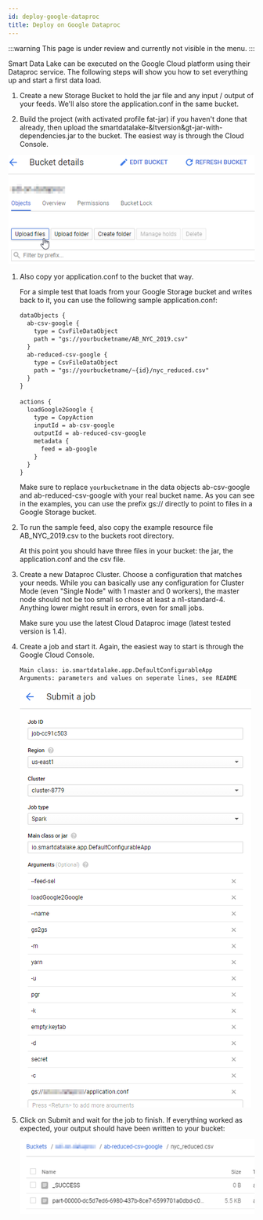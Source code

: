 ```yaml
---
id: deploy-google-dataproc
title: Deploy on Google Dataproc
---
```


:::warning
This page is under review and currently not visible in the menu.
:::

Smart Data Lake can be executed on the Google Cloud platform using their Dataproc service.
The following steps will show you how to set everything up and start a first data load.

1. Create a new Storage Bucket to hold the jar file and any input / output of your feeds.
    We'll also store the application.conf in the same bucket.

2. Build the project (with activated profile fat-jar) if you haven't done that already,
    then upload the smartdatalake-&ltversion&gt-jar-with-dependencies.jar to the bucket. The easiest way is through the Cloud Console.

![Upload jar file](../images/google_01_upload_jar.png)

1.  Also copy yor application.conf to the bucket that way.

    For a simple test that loads from your Google Storage bucket and writes back to it, you can use the following sample application.conf:
    ```hocon
    dataObjects {
      ab-csv-google {
        type = CsvFileDataObject
        path = "gs://yourbucketname/AB_NYC_2019.csv"
      }
      ab-reduced-csv-google {
        type = CsvFileDataObject
        path = "gs://yourbucketname/~{id}/nyc_reduced.csv"
      }
    }
    
    actions { 
      loadGoogle2Google {
        type = CopyAction
        inputId = ab-csv-google
        outputId = ab-reduced-csv-google
        metadata {
          feed = ab-google
        }
      }
    }
    ```        
    Make sure to replace `yourbucketname` in the data objects ab-csv-google and ab-reduced-csv-google with your real bucket name.
    As you can see in the examples, you can use the prefix gs:// directly to point to files in a Google Storage bucket.

1.  To run the sample feed, also copy the example resource file AB_NYC_2019.csv to the buckets root directory.

    At this point you should have three files in your bucket: the jar, the application.conf and the csv file.

1.  Create a new Dataproc Cluster.
    Choose a configuration that matches your needs.
    While you can basically use any configuration for Cluster Mode (even "Single Node" with 1 master and 0 workers),
    the master node should not be too small so chose at least a n1-standard-4.
    Anything lower might result in errors, even for small jobs.

    Make sure you use the latest Cloud Dataproc image (latest tested version is 1.4).

1.  Create a job and start it. Again, the easiest way to start is through the Google Cloud Console.
    ```
    Main class: io.smartdatalake.app.DefaultConfigurableApp
    Arguments: parameters and values on seperate lines, see README
    ```  
    ![Job creation](../images/google_02_job.png)

1.  Click on Submit and wait for the job to finish. If everything worked as expected, your output should have been written to your bucket:

    ![Result](../images/google_03_result.png)
